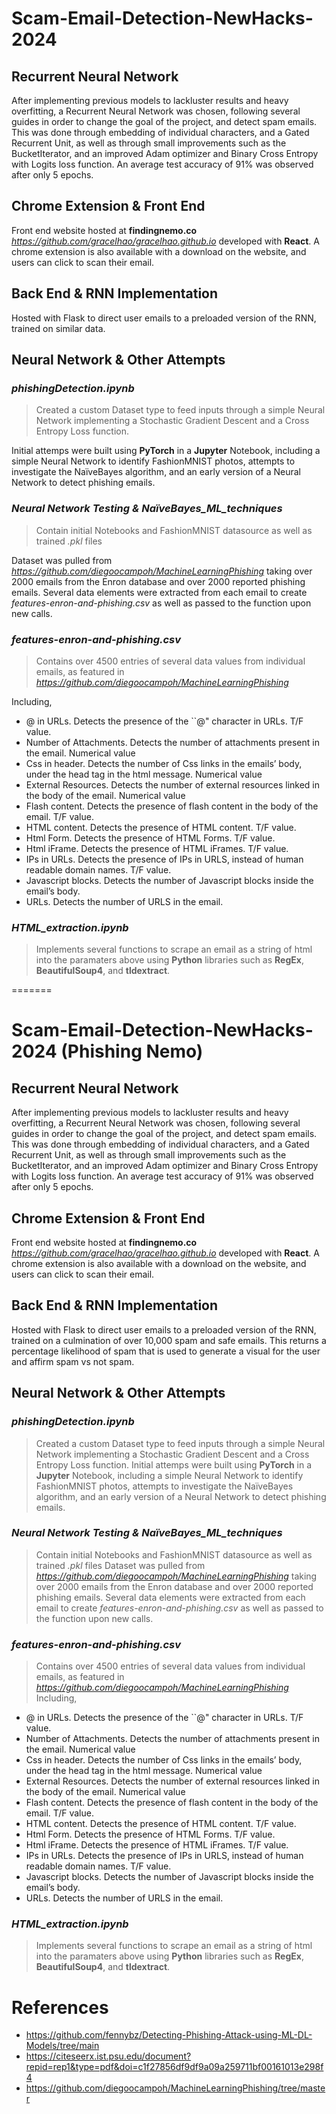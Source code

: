 # Scam-Email-Detection-NewHacks-2024

## Recurrent Neural Network
After implementing previous models to lackluster results and heavy overfitting, a Recurrent Neural Network was chosen, following several guides in order to change the goal of the project, and detect spam emails. This was done through embedding of individual characters, and a Gated Recurrent Unit, as well as through small improvements such as the BucketIterator, and an improved Adam optimizer and Binary Cross Entropy with Logits loss function. An average test accuracy of 91% was observed after only 5 epochs.

## Chrome Extension & Front End
Front end website hosted at **findingnemo.co** *https://github.com/gracelhao/gracelhao.github.io* developed with **React**. A chrome extension is also available with a download on the website, and users can click to scan their email.

## Back End & RNN Implementation
Hosted with Flask to direct user emails to a preloaded version of the RNN, trained on similar data.


## Neural Network & Other Attempts
### *phishingDetection.ipynb*
> Created a custom Dataset type to feed inputs through a simple Neural Network implementing a Stochastic Gradient Descent and a Cross Entropy Loss function.

Initial attemps were built using **PyTorch** in a **Jupyter** Notebook, including a simple Neural Network to identify FashionMNIST photos, attempts to investigate the NaïveBayes algorithm, and an early version of a Neural Network to detect phishing emails.
### *Neural Network Testing & NaïveBayes_ML_techniques*
> Contain initial Notebooks and FashionMNIST datasource as well as trained *.pkl* files

Dataset was pulled from *https://github.com/diegoocampoh/MachineLearningPhishing* taking over 2000 emails from the Enron database and over 2000 reported phishing emails.
Several data elements were extracted from each email to create *features-enron-and-phishing.csv* as well as passed to the function upon new calls.

### *features-enron-and-phishing.csv*
> Contains over 4500 entries of several data values from individual emails, as featured in *https://github.com/diegoocampoh/MachineLearningPhishing*

Including,
- @ in URLs. Detects the presence of the ``@" character in URLs. T/F value.
- Number of Attachments. Detects the number of attachments present in the email. Numerical value
- Css in header. Detects the number of Css links in the emails’ body, under the head tag in the html message. Numerical value
- External Resources. Detects the number of external resources linked in the body of the email. Numerical value
- Flash content. Detects the presence of flash content in the body of the email. T/F value.
- HTML content. Detects the presence of HTML content. T/F value.
- Html Form. Detects the presence of HTML Forms. T/F value.
- Html iFrame. Detects the presence of HTML iFrames. T/F value.
- IPs in URLs. Detects the presence of IPs in URLS, instead of human readable domain names. T/F value.
- Javascript blocks. Detects the number of Javascript blocks inside the email’s body.
- URLs. Detects the number of URLS in the email.

### *HTML_extraction.ipynb*
> Implements several functions to scrape an email as a string of html into the paramaters above using **Python** libraries such as **RegEx**, **BeautifulSoup4**, and **tldextract**.


=======
# Scam-Email-Detection-NewHacks-2024 (Phishing Nemo)

## Recurrent Neural Network
After implementing previous models to lackluster results and heavy overfitting, a Recurrent Neural Network was chosen, following several guides in order to change the goal of the project, and detect spam emails. This was done through embedding of individual characters, and a Gated Recurrent Unit, as well as through small improvements such as the BucketIterator, and an improved Adam optimizer and Binary Cross Entropy with Logits loss function. An average test accuracy of 91% was observed after only 5 epochs.

## Chrome Extension & Front End
Front end website hosted at **findingnemo.co** *https://github.com/gracelhao/gracelhao.github.io* developed with **React**. A chrome extension is also available with a download on the website, and users can click to scan their email.

## Back End & RNN Implementation
Hosted with Flask to direct user emails to a preloaded version of the RNN, trained on a culmination of over 10,000 spam and safe emails. This returns a percentage likelihood of spam that is used to generate a visual for the user and affirm spam vs not spam.


## Neural Network & Other Attempts
### *phishingDetection.ipynb*
> Created a custom Dataset type to feed inputs through a simple Neural Network implementing a Stochastic Gradient Descent and a Cross Entropy Loss function.
Initial attemps were built using **PyTorch** in a **Jupyter** Notebook, including a simple Neural Network to identify FashionMNIST photos, attempts to investigate the NaïveBayes algorithm, and an early version of a Neural Network to detect phishing emails.
### *Neural Network Testing & NaïveBayes_ML_techniques*
> Contain initial Notebooks and FashionMNIST datasource as well as trained *.pkl* files
Dataset was pulled from *https://github.com/diegoocampoh/MachineLearningPhishing* taking over 2000 emails from the Enron database and over 2000 reported phishing emails.
Several data elements were extracted from each email to create *features-enron-and-phishing.csv* as well as passed to the function upon new calls.

### *features-enron-and-phishing.csv*
> Contains over 4500 entries of several data values from individual emails, as featured in *https://github.com/diegoocampoh/MachineLearningPhishing*
Including,
- @ in URLs. Detects the presence of the ``@" character in URLs. T/F value.
- Number of Attachments. Detects the number of attachments present in the email. Numerical value
- Css in header. Detects the number of Css links in the emails’ body, under the head tag in the html message. Numerical value
- External Resources. Detects the number of external resources linked in the body of the email. Numerical value
- Flash content. Detects the presence of flash content in the body of the email. T/F value.
- HTML content. Detects the presence of HTML content. T/F value.
- Html Form. Detects the presence of HTML Forms. T/F value.
- Html iFrame. Detects the presence of HTML iFrames. T/F value.
- IPs in URLs. Detects the presence of IPs in URLS, instead of human readable domain names. T/F value.
- Javascript blocks. Detects the number of Javascript blocks inside the email’s body.
- URLs. Detects the number of URLS in the email.

### *HTML_extraction.ipynb*
> Implements several functions to scrape an email as a string of html into the paramaters above using **Python** libraries such as **RegEx**, **BeautifulSoup4**, and **tldextract**.


# References
- https://github.com/fennybz/Detecting-Phishing-Attack-using-ML-DL-Models/tree/main
- https://citeseerx.ist.psu.edu/document?repid=rep1&type=pdf&doi=c1f27856df9df9a09a259711bf00161013e298f4
- https://github.com/diegoocampoh/MachineLearningPhishing/tree/master
